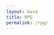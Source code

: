 ```yaml
---
layout: base
title: RPG
permalink: /rpg/
---
```


<canvas id='gameCanvas' width="1038" height="580"></canvas>

<script type="module">
    import GameControl from '{{site.baseurl}}/assets/js/rpg/GameControl.js';
    import MissileGame from '{{site.baseurl}}/assets/js/rpg/MissileGame.js';

    // Background data
    const image_src = "{{site.baseurl}}/images/rpg/water.png";
    const image_data = { pixels: { height: 580, width: 1038 } };
    const image = { src: image_src, data: image_data };

    // Sprite data for turtle (player)
    const sprite_src = "{{site.baseurl}}/images/rpg/turtle.png";
    const sprite_data = {
        SCALE_FACTOR: 10,
        STEP_FACTOR: 1000,
        ANIMATION_RATE: 50,
        pixels: { height: 280, width: 256 },
        orientation: { rows: 4, columns: 3 },
        up: { row: 0, start: 0, columns: 3 },
        left: { row: 1, start: 0, columns: 3 },
        right: { row: 2, start: 0, columns: 3 },
        down: { row: 3, start: 0, columns: 3 },
    };
    const sprite = { src: sprite_src, data: sprite_data };

    // Assets for the game
    const assets = { image: image, sprite: sprite };

    // Start the main RPG game engine
    GameControl.start(assets);

    // Start the missile game on top of the RPG environment
    MissileGame.start();
</script>
